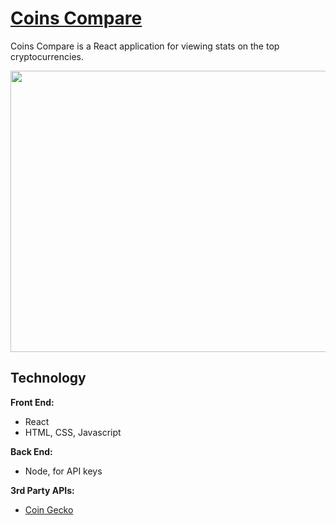 # [Coins Compare](https://www.coinscompare.xyz/)

Coins Compare is a React application for viewing stats on the top cryptocurrencies.

<div align="center">
  <img src="https://i.imgur.com/fRhIYII.png" width="800px" height="450px">
</div>

## Technology
**Front End:**
- React
- HTML, CSS, Javascript

**Back End:**
- Node, for API keys

**3rd Party APIs:**
- [Coin Gecko](https://www.coingecko.com/en/api)



